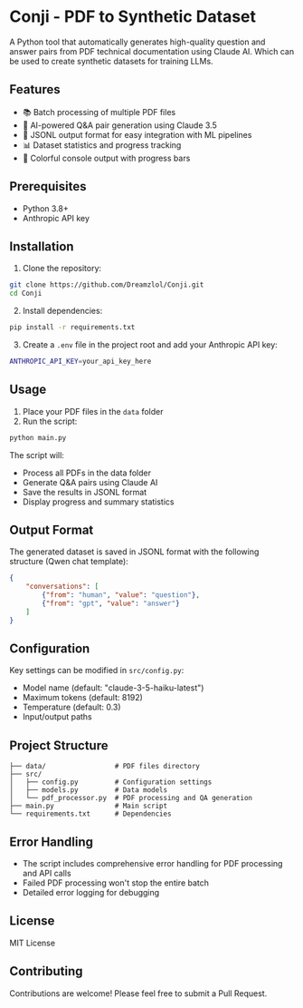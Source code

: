 # Conji - PDF to Synthetic Dataset

A Python tool that automatically generates high-quality question and answer pairs from PDF technical documentation using Claude AI.
Which can be used to create synthetic datasets for training LLMs.

## Features

- 📚 Batch processing of multiple PDF files
- 🤖 AI-powered Q&A pair generation using Claude 3.5
- 💾 JSONL output format for easy integration with ML pipelines
- 📊 Dataset statistics and progress tracking
- 🎨 Colorful console output with progress bars

## Prerequisites

- Python 3.8+
- Anthropic API key

## Installation

1. Clone the repository:
```bash
git clone https://github.com/Dreamzlol/Conji.git
cd Conji
```

2. Install dependencies:
```bash
pip install -r requirements.txt
```

3. Create a `.env` file in the project root and add your Anthropic API key:
```bash
ANTHROPIC_API_KEY=your_api_key_here
```

## Usage

1. Place your PDF files in the `data` folder
2. Run the script:
```bash
python main.py
```

The script will:
- Process all PDFs in the data folder
- Generate Q&A pairs using Claude AI
- Save the results in JSONL format
- Display progress and summary statistics

## Output Format

The generated dataset is saved in JSONL format with the following structure (Qwen chat template):
```json
{
    "conversations": [
        {"from": "human", "value": "question"},
        {"from": "gpt", "value": "answer"}
    ]
}
```

## Configuration

Key settings can be modified in `src/config.py`:
- Model name (default: "claude-3-5-haiku-latest")
- Maximum tokens (default: 8192)
- Temperature (default: 0.3)
- Input/output paths

## Project Structure

```
├── data/                 # PDF files directory
├── src/
│   ├── config.py         # Configuration settings
│   ├── models.py         # Data models
│   └── pdf_processor.py  # PDF processing and QA generation
├── main.py               # Main script
└── requirements.txt      # Dependencies
```

## Error Handling

- The script includes comprehensive error handling for PDF processing and API calls
- Failed PDF processing won't stop the entire batch
- Detailed error logging for debugging

## License

MIT License

## Contributing

Contributions are welcome! Please feel free to submit a Pull Request.